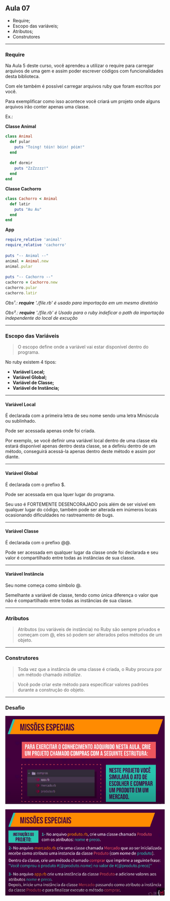 ## Aula 07

- Require;
- Escopo das variáveis;
- Atributos;
- Construtores

---

### Require

Na Aula 5 deste curso, você aprendeu a utilizar o require para carregar arquivos de uma gem e assim poder escrever
códigos com funcionalidades desta biblioteca.

Com ele também é possível carregar arquivos ruby que
foram escritos por você.

Para exemplificar como isso acontece você criará um projeto
onde alguns arquivos irão conter apenas uma classe.

Ex.:

**Classe Animal**

```ruby
class Animal
  def pular
    puts "Toing! tóin! bóin! póim!"
  end

  def dormir
    puts "ZzZzzzz!"
  end
end
```
**Classe Cachorro**

```ruby
class Cachorro < Animal
  def latir
    puts "Au Au"
  end
end
```

**App**

```ruby
require_relative 'animal' 
require_relative 'cachorro'

puts "-- Animal --"
animal = Animal.new
animal.pular

puts "-- Cachorro --"
cachorro = Cachorro.new
cachorro.pular
cachorro.latir
```
_Obs¹.: **require** './file.rb' é usado para importação em um mesmo diretório_

_Obs².: **require** './file.rb' é Usado para o ruby indeficar o path da importação independente do local de excução_

---
### Escopo das Variáveis

> O escopo define onde a variável vai estar disponível dentro do programa.


No ruby existem 4 tipos:

- **Variável Local;**
- **Variável Global;**
- **Variável de Classe;**
- **Variável de Instância;**

---

#### Variável Local

É declarada com a primeira letra de seu nome sendo uma letra Minúscula ou sublinhado.

Pode ser acessada
apenas onde foi criada.

Por exemplo, se você definir uma variável local dentro de uma
classe ela estará disponível apenas dentro desta classe, se a definiu dentro de um
método, conseguirá acessá-la apenas dentro deste método e assim por diante.

---

#### Variável Global

É declarada com o prefixo $.

Pode ser acessada em qua lquer lugar do programa.

Seu uso é FORTEMENTE DESENCORAJADO pois além de ser visível em qualquer lugar do
código, também pode ser alterada em inúmeros locais ocasionando dificuldades
no rastreamento de bugs.

---

#### Variável Classe

É declarada com o prefixo @@.

Pode ser acessada em qualquer lugar da classe onde foi declarada e seu valor é
compartilhado entre todas as instâncias de sua classe.

---

#### Variável Instância

Seu nome começa como símbolo @.

Semelhante a variável de classe, tendo como única diferença o valor que não
é compartilhado entre todas as instâncias de sua classe.

---
### Atributos

> Atributos (ou variáveis de instância) no Ruby são sempre privados e começam com @, eles só podem ser alterados pelos métodos de um objeto.

---

### Construtores

> Toda vez que a instância de uma classe
é criada, o Ruby procura por um método
chamado _initialize_.

> Você pode criar este método para especificar
valores padrões durante a construção do
objeto.

---

### Desafio

![Desafio](./Desafio/desafio.png)

![Desafio 2](./Desafio/desafio2.png)
